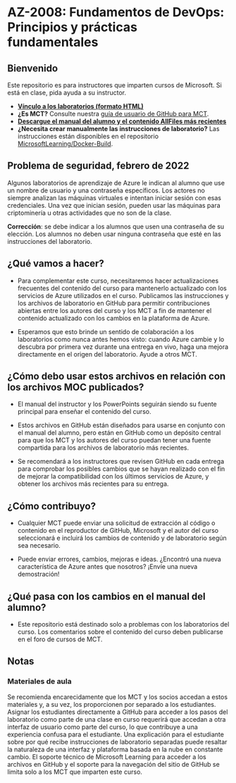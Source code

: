 # AZ-2008: Fundamentos de DevOps: Principios y prácticas fundamentales

## Bienvenido

Este repositorio es para instructores que imparten cursos de Microsoft. Si está en clase, pida ayuda a su instructor. 

- **[Vínculo a los laboratorios (formato HTML)](https://microsoftlearning.github.io/AZ-2008_DevOps_Foundations_Core_Principles_Practices/)**
- **¿Es MCT?** Consulte nuestra [guía de usuario de GitHub para MCT](https://microsoftlearning.github.io/MCT-User-Guide/).
- **[Descargue el manual del alumno y el contenido AllFiles más recientes](../../releases/latest)**
- **¿Necesita crear manualmente las instrucciones de laboratorio?** Las instrucciones están disponibles en el repositorio [MicrosoftLearning/Docker-Build](https://github.com/MicrosoftLearning/Docker-Build).

## Problema de seguridad, febrero de 2022

Algunos laboratorios de aprendizaje de Azure le indican al alumno que use un nombre de usuario y una contraseña específicos. Los actores no siempre analizan las máquinas virtuales e intentan iniciar sesión con esas credenciales.
Una vez que inician sesión, pueden usar las máquinas para criptominería u otras actividades que no son de la clase.

**Corrección**: se debe indicar a los alumnos que usen una contraseña de su elección. Los alumnos no deben usar ninguna contraseña que esté en las instrucciones del laboratorio. 

## ¿Qué vamos a hacer?

- Para complementar este curso, necesitaremos hacer actualizaciones frecuentes del contenido del curso para mantenerlo actualizado con los servicios de Azure utilizados en el curso.  Publicamos las instrucciones y los archivos de laboratorio en GitHub para permitir contribuciones abiertas entre los autores del curso y los MCT a fin de mantener el contenido actualizado con los cambios en la plataforma de Azure.

- Esperamos que esto brinde un sentido de colaboración a los laboratorios como nunca antes hemos visto: cuando Azure cambie y lo descubra por primera vez durante una entrega en vivo, haga una mejora directamente en el origen del laboratorio.  Ayude a otros MCT.

## ¿Cómo debo usar estos archivos en relación con los archivos MOC publicados?

- El manual del instructor y los PowerPoints seguirán siendo su fuente principal para enseñar el contenido del curso.

- Estos archivos en GitHub están diseñados para usarse en conjunto con el manual del alumno, pero están en GitHub como un depósito central para que los MCT y los autores del curso puedan tener una fuente compartida para los archivos de laboratorio más recientes.

- Se recomendará a los instructores que revisen GitHub en cada entrega para comprobar los posibles cambios que se hayan realizado con el fin de mejorar la compatibilidad con los últimos servicios de Azure, y obtener los archivos más recientes para su entrega.

## ¿Cómo contribuyo?

- Cualquier MCT puede enviar una solicitud de extracción al código o contenido en el reproductor de GitHub, Microsoft y el autor del curso seleccionará e incluirá los cambios de contenido y de laboratorio según sea necesario.

- Puede enviar errores, cambios, mejoras e ideas.  ¿Encontró una nueva característica de Azure antes que nosotros?  ¡Envíe una nueva demostración!

## ¿Qué pasa con los cambios en el manual del alumno?

- Este repositorio está destinado solo a problemas con los laboratorios del curso. Los comentarios sobre el contenido del curso deben publicarse en el foro de cursos de MCT. 

## Notas

### Materiales de aula

Se recomienda encarecidamente que los MCT y los socios accedan a estos materiales y, a su vez, los proporcionen por separado a los estudiantes.  Asignar los estudiantes directamente a GitHub para acceder a los pasos del laboratorio como parte de una clase en curso requerirá que accedan a otra interfaz de usuario como parte del curso, lo que contribuye a una experiencia confusa para el estudiante. Una explicación para el estudiante sobre por qué recibe instrucciones de laboratorio separadas puede resaltar la naturaleza de una interfaz y plataforma basada en la nube en constante cambio. El soporte técnico de Microsoft Learning para acceder a los archivos en GitHub y el soporte para la navegación del sitio de GitHub se limita solo a los MCT que imparten este curso.
